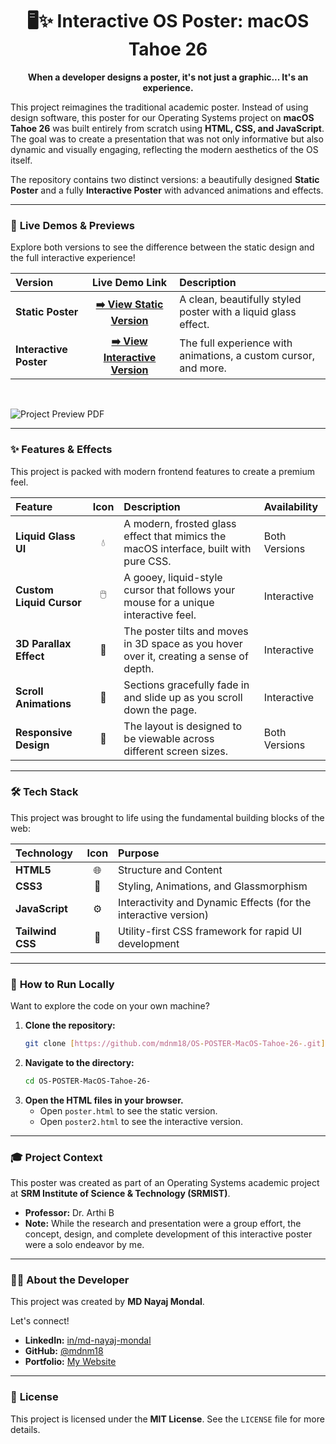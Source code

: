 <div align="center">

# 🖥️✨ Interactive OS Poster: macOS Tahoe 26

**When a developer designs a poster, it's not just a graphic... It's an experience.**

</div>

This project reimagines the traditional academic poster. Instead of using design software, this poster for our Operating Systems project on **macOS Tahoe 26** was built entirely from scratch using **HTML, CSS, and JavaScript**. The goal was to create a presentation that was not only informative but also dynamic and visually engaging, reflecting the modern aesthetics of the OS itself.

The repository contains two distinct versions: a beautifully designed **Static Poster** and a fully **Interactive Poster** with advanced animations and effects.

---

### 🔮 **Live Demos & Previews**

Explore both versions to see the difference between the static design and the full interactive experience!

| Version | Live Demo Link | Description |
| :--- | :---: | :--- |
| **Static Poster** | **[➡️ View Static Version](https://mdnm18.github.io/OS-POSTER-MacOS-Tahoe-26-/poster.html)** | A clean, beautifully styled poster with a liquid glass effect. |
| **Interactive Poster**| **[➡️ View Interactive Version](https://mdnm18.github.io/OS-POSTER-MacOS-Tahoe-26-/poster2.html)** | The full experience with animations, a custom cursor, and more. |


<br>

![Project Preview PDF](https://drive.google.com/file/d/1GHqDTco8px_z_1OC175AlsqPmTX8fZIC/view?usp=sharing)

---

### ✨ **Features & Effects**

This project is packed with modern frontend features to create a premium feel.

| Feature | Icon | Description | Availability |
| :--- | :---: | :--- | :--- |
| **Liquid Glass UI** | 💧 | A modern, frosted glass effect that mimics the macOS interface, built with pure CSS. | Both Versions |
| **Custom Liquid Cursor** | 🖱️ | A gooey, liquid-style cursor that follows your mouse for a unique interactive feel. | Interactive |
| **3D Parallax Effect** | 🧊 | The poster tilts and moves in 3D space as you hover over it, creating a sense of depth. | Interactive |
| **Scroll Animations** | 🌟 | Sections gracefully fade in and slide up as you scroll down the page. | Interactive |
| **Responsive Design** | 📱 | The layout is designed to be viewable across different screen sizes. | Both Versions |

---

### 🛠️ **Tech Stack**

This project was brought to life using the fundamental building blocks of the web:

| Technology | Icon | Purpose |
| :--- | :---: | :--- |
| **HTML5** | 🌐 | Structure and Content |
| **CSS3** | 🎨 | Styling, Animations, and Glassmorphism |
| **JavaScript** | ⚙️ | Interactivity and Dynamic Effects (for the interactive version) |
| **Tailwind CSS**| 💨 | Utility-first CSS framework for rapid UI development |

---

### 🚀 **How to Run Locally**

Want to explore the code on your own machine?

1.  **Clone the repository:**
    ```bash
    git clone [https://github.com/mdnm18/OS-POSTER-MacOS-Tahoe-26-.git](https://github.com/mdnm18/OS-POSTER-MacOS-Tahoe-26-.git)
    ```
2.  **Navigate to the directory:**
    ```bash
    cd OS-POSTER-MacOS-Tahoe-26-
    ```
3.  **Open the HTML files in your browser.**
    * Open `poster.html` to see the static version.
    * Open `poster2.html` to see the interactive version.

---

### 🎓 **Project Context**

This poster was created as part of an Operating Systems academic project at **SRM Institute of Science & Technology (SRMIST)**.

* **Professor:** Dr. Arthi B
* **Note:** While the research and presentation were a group effort, the concept, design, and complete development of this interactive poster were a solo endeavor by me.

---

### 👨‍💻 **About the Developer**

This project was created by **MD Nayaj Mondal**.

Let's connect!

* **LinkedIn:** [in/md-nayaj-mondal](https://www.linkedin.com/in/md-nayaj-mondal)
* **GitHub:** [@mdnm18](https://github.com/mdnm18)
* **Portfolio:** [My Website](https://my-portfolio-website-eight-pi.vercel.app/index.html)

---

### 📜 **License**

This project is licensed under the **MIT License**. See the `LICENSE` file for more details.
